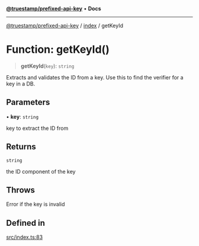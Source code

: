[**@truestamp/prefixed-api-key**](../../README.md) • **Docs**

***

[@truestamp/prefixed-api-key](../../modules.md) / [index](../README.md) / getKeyId

# Function: getKeyId()

> **getKeyId**(`key`): `string`

Extracts and validates the ID from a key. Use this to find the verifier for a key in a DB.

## Parameters

• **key**: `string`

key to extract the ID from

## Returns

`string`

the ID component of the key

## Throws

Error if the key is invalid

## Defined in

[src/index.ts:83](https://github.com/truestamp/prefixed-api-key/blob/a442a9135df9692910e0ddbc7baa293fbe409002/src/index.ts#L83)
